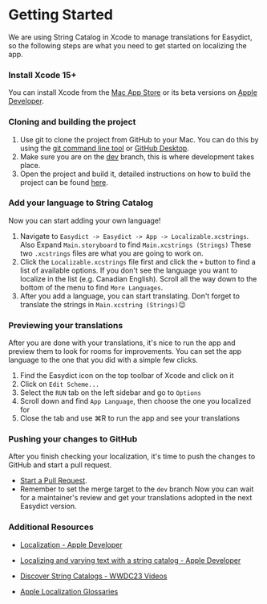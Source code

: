 # Getting Started
We are using String Catalog in Xcode to manage translations for Easydict, so the following steps are what you need to get started on localizing the app.
### Install Xcode 15+
You can install Xcode from the [Mac App Store](https://apps.apple.com/app/xcode/id497799835) or its beta versions on [Apple Developer](https://developer.apple.com/xcode/resources/).
### Cloning and building the project
1. Use git to clone the project from GitHub to your Mac. You can do this by using the [git command line tool](https://docs.github.com/en/get-started/getting-started-with-git) or  [GitHub Desktop](https://desktop.github.com).
2. Make sure you are on the [dev](https://github.com/tisfeng/Easydict/tree/dev) branch, this is where development takes place.
3. Open the project and build it, detailed instructions on how to build the project can be found [here](/README_EN.md#developer-build).
### Add your language to String Catalog
Now you can start adding your own language!
1. Navigate to `Easydict -> Easydict -> App -> Localizable.xcstrings`. Also Expand `Main.storyboard` to find `Main.xcstrings (Strings)` These two `.xcstrings` files are what you are going to work on.
2. Click the `Localizable.xcstrings` file first and click the `+` button to find a list of available options. If you don't see the language you want to localize in the list (e.g. Canadian English). Scroll all the way down to the bottom of the menu to find `More Languages`.
3. After you add a language, you can start translating. Don't forget to translate the strings in `Main.xcstring (Strings)`😉
### Previewing your translations
After you are done with your translations, it's nice to run the app and preview them to look for rooms for improvements. You can set the app language to the one that you did with a simple few clicks.
1. Find the Easydict icon on the top toolbar of Xcode and click on it
2. Click on `Edit Scheme...`
3. Select the `RUN` tab on the left sidebar and go to `Options`
4. Scroll down and find `App Language`, then choose the one you localized for
5. Close the tab and use ⌘R to run the app and see your translations
### Pushing your changes to GitHub
After you finish checking your localization, it's time to push the changes to GitHub and start a pull request.
- [Start a Pull Request](https://docs.github.com/en/pull-requests).
- Remember to set the merge target to the `dev` branch
Now you can wait for a maintainer's review and get your translations adopted in the next Easydict version.
### Additional Resources
- [Localization - Apple Developer](https://developer.apple.com/documentation/Xcode/localization)
- [Localizing and varying text with a string catalog - Apple Developer](https://developer.apple.com/documentation/xcode/localizing-and-varying-text-with-a-string-catalog)
- [Discover String Catalogs - WWDC23 Videos](https://developer.apple.com/videos/play/wwdc2023/10155)

- [Apple Localization Glossaries](https://applelocalization.com)